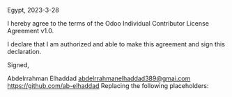 Egypt, 2023-3-28

I hereby agree to the terms of the Odoo Individual Contributor License
Agreement v1.0.

I declare that I am authorized and able to make this agreement and sign this
declaration.

Signed,

Abdelrrahman Elhaddad abdelrrahmanelhaddad389@gmai.com https://github.com/ab-elhaddad
Replacing the following placeholders:

